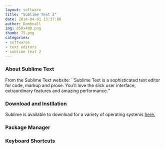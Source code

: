```yaml
---
layout: software
title: "Sublime Text 2"
date: 2014-04-01 13:37:00
author: Domhnall
img: 850x400.png
thumb: 75.png
categories: 
- softwares 
- text editors
- sublime text 2
---
```


### About Sublime Text 
From the Sublime Text website: ``Sublime Text is a sophisticated text editor for code, markup and prose.
You'll love the slick user interface, extraordinary features and amazing performance.''


### Download and Instllation
Sublime is available to download for a variety of operating systems [here.][sublime2]

### Package Manager

### Keyboard Shortcuts


[sublime2]:http://www.sublimetext.com/2